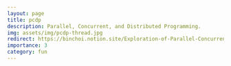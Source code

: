 ```yaml
---
layout: page
title: pcdp
description: Parallel, Concurrent, and Distributed Programming.
img: assets/img/pcdp-thread.jpg
redirect: https://binchoi.notion.site/Exploration-of-Parallel-Concurrent-and-Distributed-Programming-7bfa1c5b31be4e1c8383d38f422f8650
importance: 3
category: fun
---
```

